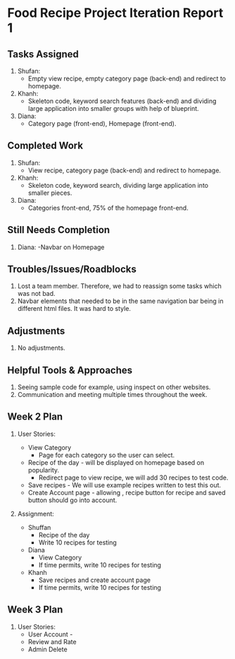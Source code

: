 # Food Recipe Project Iteration Report 1

Tasks Assigned
----------------
1. Shufan:
   - Empty view recipe, empty category page (back-end) and redirect to homepage.
2. Khanh:   
   - Skeleton code, keyword search features (back-end) and dividing large application into smaller groups with help of blueprint.
3. Diana:    
   - Category page (front-end), Homepage (front-end).

Completed Work
----------------
1. Shufan:
   - View recipe, category page (back-end) and redirect to homepage.
2. Khanh:
   - Skeleton code, keyword search, dividing large application into smaller pieces.
3. Diana:
   - Categories front-end, 75% of the homepage front-end.

Still Needs Completion
----------------
1. Diana:
   -Navbar on Homepage

Troubles/Issues/Roadblocks
----------------
1. Lost a team member. Therefore, we had to reassign some tasks which was not bad.
2. Navbar elements that needed to be in the same navigation bar being in different html files. It was hard to style.

Adjustments
----------------
1. No adjustments.

Helpful Tools & Approaches
----------------
1. Seeing sample code for example, using inspect on other websites.
2. Communication and meeting multiple times throughout the week.

Week 2 Plan
----------------
1. User Stories:
   - View Category
     - Page for each category so the user can select.
   - Recipe of the day - will be displayed on homepage based on popularity.
     - Redirect page to view recipe, we will add 30 recipes to test code.
   - Save recipes - We will use example recipes written to test this out.
   - Create Account page - allowing , recipe button for recipe and saved button should go into account.

2. Assignment:
   - Shuffan
     - Recipe of the day
     - Write 10 recipes for testing
   - Diana
     - View Category
     - If time permits, write 10 recipes for testing
   - Khanh
     - Save recipes and create account page
     - If time permits, write 10 recipes for testing

Week 3 Plan
----------------
1. User Stories:
   - User Account - 
   - Review and Rate
   - Admin Delete
    